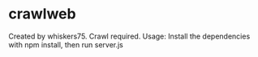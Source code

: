 crawlweb
========
Created by whiskers75. Crawl required.
Usage: Install the dependencies with npm install, then run server.js
